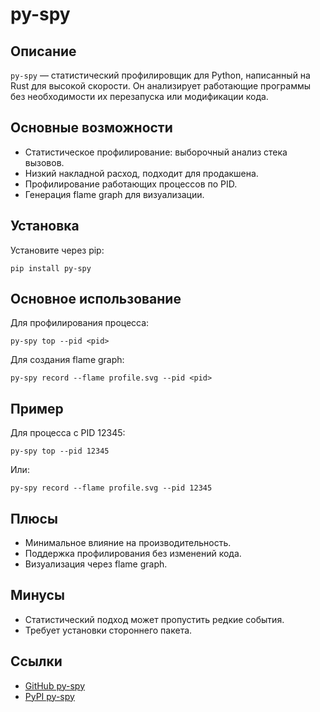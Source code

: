 # py-spy

## Описание
`py-spy` — статистический профилировщик для Python, написанный на Rust для высокой скорости. Он анализирует работающие программы без необходимости их перезапуска или модификации кода.

## Основные возможности
- Статистическое профилирование: выборочный анализ стека вызовов.
- Низкий накладной расход, подходит для продакшена.
- Профилирование работающих процессов по PID.
- Генерация flame graph для визуализации.

## Установка
Установите через pip:
```
pip install py-spy
```

## Основное использование
Для профилирования процесса:
```
py-spy top --pid <pid>
```
Для создания flame graph:
```
py-spy record --flame profile.svg --pid <pid>
```

## Пример
Для процесса с PID 12345:
```
py-spy top --pid 12345
```
Или:
```
py-spy record --flame profile.svg --pid 12345
```

## Плюсы
- Минимальное влияние на производительность.
- Поддержка профилирования без изменений кода.
- Визуализация через flame graph.

## Минусы
- Статистический подход может пропустить редкие события.
- Требует установки стороннего пакета.

## Ссылки
- [GitHub py-spy](https://github.com/benfred/py-spy)
- [PyPI py-spy](https://pypi.org/project/py-spy/)
